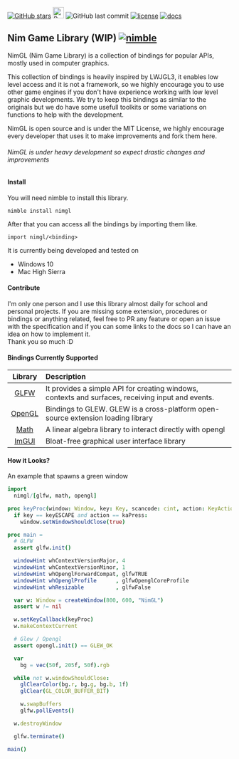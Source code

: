 [![GitHub stars](https://img.shields.io/github/stars/cavariux/nimgl.svg?style=social&logo=github&label=Stars)](https://github.com/cavariux/nimgl)
<a href="https://www.buymeacoffee.com/cavariux" target="_blank"><img src="https://www.buymeacoffee.com/assets/img/custom_images/orange_img.png" alt="Buy Me A Coffee" height="25"></a>
![GitHub last commit](https://img.shields.io/github/last-commit/cavariux/nimgl.svg?style=flat-square)
[![license](https://img.shields.io/github/license/mashape/apistatus.svg?style=flat-square)](LICENSE)
[![docs](https://img.shields.io/badge/docs-passing-ff69b4.svg?style=flat-square)](https://nimgl.org)

## Nim Game Library (WIP) [![nimble](https://raw.githubusercontent.com/yglukhov/nimble-tag/master/nimble.png)](https://github.com/nim-lang/nimble)

NimGL (Nim Game Library) is a collection of bindings for popular APIs, mostly used in computer graphics.

This collection of bindings is heavily inspired by LWJGL3, it enables low level access and it is not a framework, so we highly encourage you to use other game engines if you don't have experience working with low level graphic developments.
We try to keep this bindings as similar to the originals but we do have some usefull toolkits or some variations on functions to help with the development.

NimGL is open source and is under the MIT License, we highly encourage every developer that uses it to make improvements and fork them here.

###### NimGL is under heavy development so expect drastic changes and improvements

#### Install
You will need nimble to install this library.  
```
nimble install nimgl
```

After that you can access all the bindings by importing them like.  
```
import nimgl/<binding>
```

It is currently being developed and tested on

* Windows 10
* Mac High Sierra

#### Contribute

I'm only one person and I use this library almost daily for school and personal
projects. If you are missing some extension, procedures or bindings or anything
related, feel free to PR any feature or open an issue with the specification and
if you can some links to the docs so I can have an idea on how to implement it.  
Thank you so much :D

#### Bindings Currently Supported

| Library | Description |
|:-------:|:------------|
| [GLFW](src/nimgl/glfw.nim) | It provides a simple API for creating windows, contexts and surfaces, receiving input and events. |
| [OpenGL](src/nimgl/opengl.nim) | Bindings to GLEW. GLEW is a cross-platform open-source extension loading library |
| [Math](src/nimgl/math.nim) | A linear algebra library to interact directly with opengl |
| [ImGUI](src/nimgl/imgui.nim) | Bloat-free graphical user interface library |

#### How it Looks?

An example that spawns a green window

```nim
import 
  nimgl/[glfw, math, opengl]

proc keyProc(window: Window, key: Key, scancode: cint, action: KeyAction, mods: KeyMod): void {.cdecl.} =
  if key == keyESCAPE and action == kaPress:
    window.setWindowShouldClose(true)

proc main =
  # GLFW
  assert glfw.init()

  windowHint whContextVersionMajor, 4
  windowHint whContextVersionMinor, 1
  windowHint whOpenglForwardCompat, glfwTRUE
  windowHint whOpenglProfile      , glfwOpenglCoreProfile
  windowHint whResizable          , glfwFalse

  var w: Window = createWindow(800, 600, "NimGL")
  assert w != nil

  w.setKeyCallback(keyProc)
  w.makeContextCurrent

  # Glew / Opengl
  assert opengl.init() == GLEW_OK

  var
    bg = vec(50f, 205f, 50f).rgb

  while not w.windowShouldClose:
    glClearColor(bg.r, bg.g, bg.b, 1f)
    glClear(GL_COLOR_BUFFER_BIT)

    w.swapBuffers
    glfw.pollEvents()

  w.destroyWindow

  glfw.terminate()

main()
```
